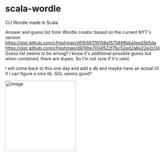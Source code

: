 # scala-wordle
CLI Wordle made in Scala

Answer and guess list from Wordle creator based on the current NYT's version
https://gist.github.com/cfreshman/d5fb56316158a1575898bba1eed3b5da
https://gist.github.com/cfreshman/d97dbe7004522f7bc52ed2a6e22e2c04
Guess list seems to be wrong? I know it's additional possible guess but when combined, there are dupes. So I'm not sure if it's valid.

I will come back to this one day and add a db and maybe have an actual UI if I can figure a nice lib. SGL seems good?

<img width="226" alt="image" src="https://github.com/Chichigami/scala-wordle/assets/47513960/70fffd1a-76f4-416a-bafa-46c60fe7a773">
